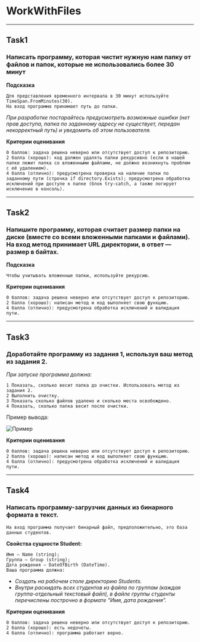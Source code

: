# WorkWithFiles
___
## Task1
### Написать программу, которая чистит нужную нам папку от файлов  и папок, которые не использовались более 30 минут

**Подсказка**

    Для представления временного интервала в 30 минут используйте TimeSpan.FromMinutes(30).
    На вход программа принимает путь до папки.

*При разработке постарайтесь предусмотреть возможные ошибки (нет прав доступа, папка по заданному адресу не существует, передан некорректный путь) и уведомить об этом пользователя.*

**Критерии оценивания**

    0 баллов: задача решена неверно или отсутствует доступ к репозиторию.
    2 балла (хорошо): код должен удалять папки рекурсивно (если в нашей папке лежит папка со вложенными файлами, не должно возникнуть проблем с её удалением).
    4 балла (отлично): предусмотрена проверка на наличие папки по заданному пути (строчка if directory.Exists); предусмотрена обработка исключений при доступе к папке (блок try-catch, а также логирует исключение в консоль).
___
## Task2
### Напишите программу, которая считает размер папки на диске (вместе со всеми вложенными папками и файлами). На вход метод принимает URL директории, в ответ — размер в байтах.

**Подсказка**

    Чтобы учитывать вложенные папки, используйте рекурсию.

**Критерии оценивания**

    0 баллов: задача решена неверно или отсутствует доступ к репозиторию.
    2 балла (хорошо): написан метод и код выполняет свою функцию.
    4 балла (отлично): предусмотрена обработка исключений и валидация пути.
___
## Task3
### Доработайте программу из задания 1, используя ваш метод из задания 2.

*При запуске программа должна:*

    1 Показать, сколько весит папка до очистки. Использовать метод из задания 2.
    2 Выполнить очистку.
    3 Показать сколько файлов удалено и сколько места освобождено.
    4 Показать, сколько папка весит после очистки.
Пример вывода:

![Пример](https://lms.skillfactory.ru/assets/courseware/v1/a500b1e864f981500a512666bff73565/asset-v1:SkillFactory+CDEV+2021+type@asset+block/CDEV_16_final_task.png)

**Критерии оценивания**

    0 баллов: задача решена неверно или отсутствует доступ к репозиторию.
    2 балла (хорошо): написан метод и код выполняет свою функцию.
    4 балла (отлично): предусмотрена обработка исключений и валидация пути.
___
## Task4
### Написать программу-загрузчик данных из бинарного формата в текст.

`На вход программа получает бинарный файл, предположительно, это база данных студентов.`

 **Свойства сущности Student:**

    Имя — Name (string);
    Группа — Group (string);
    Дата рождения — DateOfBirth (DateTime).
    Ваша программа должна:

+ *Создать на рабочем столе директорию Students.*
+ *Внутри раскидать всех студентов из файла по группам (каждая группа-отдельный текстовый файл), в файле группы студенты перечислены построчно в формате "Имя, дата рождения".*

**Критерии оценивания**

    0 баллов: задача решена неверно или отсутствует доступ к репозиторию.
    2 балла (хорошо): есть недочеты.
    4 балла (отлично): программа работает верно.